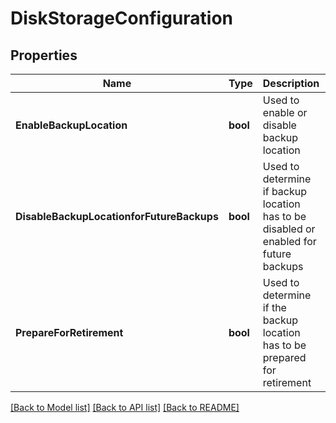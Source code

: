 # DiskStorageConfiguration

## Properties
Name | Type | Description | Notes
------------ | ------------- | ------------- | -------------
**EnableBackupLocation** | **bool** | Used to enable or disable backup location | [optional] [default to null]
**DisableBackupLocationforFutureBackups** | **bool** | Used to determine if backup location has to be disabled or enabled for future backups | [optional] [default to null]
**PrepareForRetirement** | **bool** | Used to determine if the backup location has to be prepared for retirement | [optional] [default to null]

[[Back to Model list]](../README.md#documentation-for-models) [[Back to API list]](../README.md#documentation-for-api-endpoints) [[Back to README]](../README.md)


